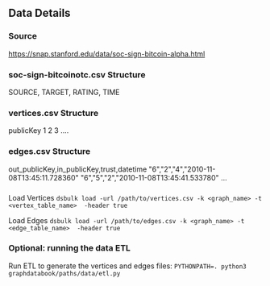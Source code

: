 ## Data Details

### Source
https://snap.stanford.edu/data/soc-sign-bitcoin-alpha.html

### soc-sign-bitcoinotc.csv Structure
SOURCE, TARGET, RATING, TIME


### vertices.csv Structure
publicKey
1
2
3
....


### edges.csv Structure
out_publicKey,in_publicKey,trust,datetime
"6","2","4","2010-11-08T13:45:11.728360"
"6","5","2","2010-11-08T13:45:41.533780"
...


###

Load Vertices
`dsbulk load -url /path/to/vertices.csv -k <graph_name> -t <vertex_table_name>  -header true`

Load Edges
`dsbulk load -url /path/to/edges.csv -k <graph_name> -t <edge_table_name>  -header true`


### Optional: running the data ETL
Run ETL to generate the vertices and edges files:
`PYTHONPATH=. python3 graphdatabook/paths/data/etl.py`
